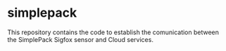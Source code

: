 # simplepack
This repository contains the code to establish the comunication between the SimplePack Sigfox sensor and Cloud services.
